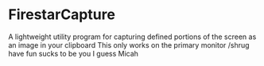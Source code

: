 # FirestarCapture
A lightweight utility program for capturing defined portions of the screen as an image in your clipboard
This only works on the primary monitor /shrug have fun sucks to be you I guess Micah